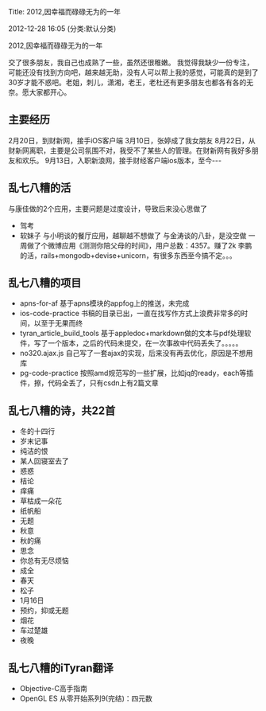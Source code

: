 Title: 2012,因幸福而碌碌无为的一年

2012-12-28 16:05 (分类:默认分类)
 

2012,因幸福而碌碌无为的一年

交了很多朋友，我自己也成熟了一些，虽然还很稚嫩。
我觉得我缺少一份专注，可能还没有找到方向吧，越来越无助，没有人可以帮上我的感觉，可能真的是到了30岁才能不惑吧。老姐，刺儿，潇湘，老王，老杜还有更多朋友也都各有各的无奈。愿大家都开心。


## 主要经历

2月20日，到财新网，接手iOS客户端
3月10日，张婷成了我女朋友
8月22日，从财新网离职，主要是公司氛围不对，我受不了某些人的管理。在财新网有我好多朋友和欢乐。
9月13日，入职新浪网，接手财经客户端ios版本，至今---


## 乱七八糟的活

与康佳做的2个应用，主要问题是过度设计，导致后来没心思做了
- 驾考 
- 软妹子 
与小明谈的餐厅应用，越聊越不想做了
与金涛谈的八卦，是没空做
一周做了个微博应用《测测你陪父母的时间》，用户总数：4357。赚了2k
李鹏的活，rails+mongodb+devise+unicorn，有很多东西至今搞不定。。。


## 乱七八糟的项目

- apns-for-af 基于apns模块的appfog上的推送，未完成
- ios-code-practice 书稿的目录已出，一直在找写作方式上浪费非常多的时间，以至于无果而终
- tyran_article_build_tools 基于appledoc+markdown做的文本与pdf处理软件，写了一个版本，之后的代码未提交，在一次事故中代码丢失了。。。。。
- no320.ajax.js 自己写了一套ajax的实现，后来没有再去优化，原因是不想用库
- pg-code-practice 按照amd规范写的一些扩展，比如jq的ready，each等插件，擦，代码全丢了，只有csdn上有2篇文章



## 乱七八糟的诗，共22首

- 冬的十四行 
- 岁末记事 
- 纯洁的恨
- 某人回寝室去了
- 惑惑
- 桔论 
- 痒痛 
- 草枯成一朵花
- 纸帆船
- 无题
- 秋意
- 秋的痛
- 思念
- 你总有无尽烦恼
- 成全
- 春天
- 松子
- 1月16日
- 预约，抑或无题
- 烟花
- 车过楚雄
- 夜晚 


## 乱七八糟的iTyran翻译

- Objective-C高手指南
- OpenGL ES 从零开始系列9(完结)：四元数
